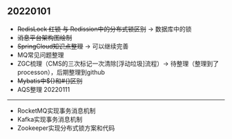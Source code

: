 20220101
--------
* ~~RedisLock 红锁 与 Redission中的分布式锁区别~~ -> 数据库中的锁
* ~~消息平台架构图绘制~~
* ~~SpringCloud知识点整理~~ -> 可以继续完善
* MQ常见问题整理
* ZGC梳理（CMS的三次标记一次清除[浮动垃圾]流程）-> 待整理（整理到了processon），后期整理到github
* ~~Mybatis中${}和#{}区别~~
* AQS整理
20220111
--------
* RocketMQ实现事务消息机制
* Kafka实现事务消息机制
* Zookeeper实现分布式锁方案和代码